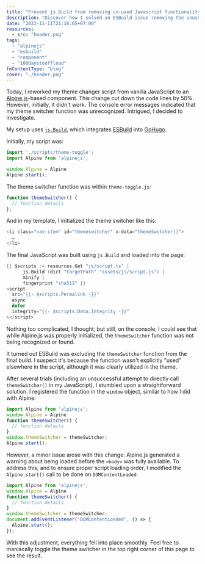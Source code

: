 ```yaml
---
title: "Prevent js.Build from removing un-used Javascript functionality"
description: "Discover how I solved an ESBuild issue removing the unused 'themeSwitcher' function in my Alpine.js integration, and learn about Alpine.js startup nuances."
date: "2023-11-11T21:16:05+07:00"
resources:
  - src: "header.png"
tags:
  - "alpinejs"
  - "esbuild"
  - "component"
  - "100daystooffload"
fmContentType: "blog"
cover: "./header.png"
---
```


Today, I reworked my theme changer script from vanilla JavaScript to an [Alpine.js](https://alpinejs.dev/)-based component. This change cut down the code lines by 50%. However, initially, it didn't work. The console error messages indicated that my theme switcher function was unrecognized. Intrigued, I decided to investigate.

My setup uses [`js.Build`](https://gohugo.io/hugo-pipes/js/), which integrates [ESBuild](https://esbuild.github.io/) into [GoHugo](https://gohugo.io/).

Initially, my script was:

```js
import './scripts/theme-toggle';
import Alpine from 'alpinejs';

window.Alpine = Alpine
Alpine.start();
```

The theme switcher function was within `theme-toggle.js`:

```js
function themeSwitcher() {
  // function details
};
```

And in my template, I initialized the theme switcher like this:

```go
<li class="nav-item" id="themeswitcher" x-data="themeSwitcher()">
  …
</li>
```

The final JavaScript was built using `js.Build` and loaded into the page:

```go
{{ $scripts := resources.Get "js/script.ts" |
      js.Build (dict "targetPath" "assets/js/script.js") |
      minify |
      fingerprint "sha512" }}
<script
  src="{{- $scripts.Permalink -}}"
  async
  defer
  integrity="{{- $scripts.Data.Integrity -}}"
></script>
```

Nothing too complicated, I thought, but still, on the console, I could see that while Alpine.js was properly initialized, the `themeSwitcher` function was not being recognized or found.

It turned out ESBuild was excluding the `themeSwitcher` function from the final build. I suspect it's because the function wasn't explicitly "used" elsewhere in the script, although it was clearly utilized in the theme.

After several trials (including an unsuccessful attempt to directly call `themeSwitcher()` in my JavaScript), I stumbled upon a straightforward solution. I registered the function in the `window` object, similar to how I did with Alpine:

```js
import Alpine from 'alpinejs';
window.Alpine = Alpine
function themeSwitcher() {
  // function details
}
window.themeSwitcher = themeSwitcher;
Alpine.start();
```

However, a minor issue arose with this change: Alpine.js generated a warning about being loaded before the `<body>` was fully available. To address this, and to ensure proper script loading order, I modified the `Alpine.start()` call to be done on `DOMContentLoaded`:

```js
import Alpine from 'alpinejs';
window.Alpine = Alpine
function themeSwitcher() {
  // function details
}
window.themeSwitcher = themeSwitcher;
document.addEventListener('DOMContentLoaded', () => {
  Alpine.start();
});
```

With this adjustment, everything fell into place smoothly. Feel free to maniacally toggle the theme switcher in the top right corner of this page to see the result.
